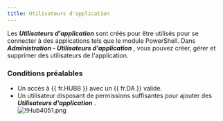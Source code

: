 ```yaml
---
title: Utilisateurs d'application
---
```

Les ***Utilisateurs d'application*** sont créés pour être utilisés pour se connecter à des applications tels que le module PowerShell.  Dans ***Administration - Utilisateurs d'application*** , vous pouvez créer, gérer et supprimer des utilisateurs de l'application.  

### Conditions préalables 

* Un accès à {{ fr.HUBB }} avec un {{ fr.DA }} valide. 
* Un utilisateur disposant de permissions suffisantes pour ajouter des ***Utilisateurs d'application*** .  
![!!Hub4051.png](https://webdevolutions.azureedge.net/docs/fr/hub/Hub4051.png) 
